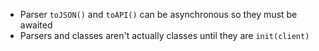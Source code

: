 * Parser `toJSON()` and `toAPI()` can be asynchronous so they must be awaited
* Parsers and classes aren't actually classes until they are `init(client)`